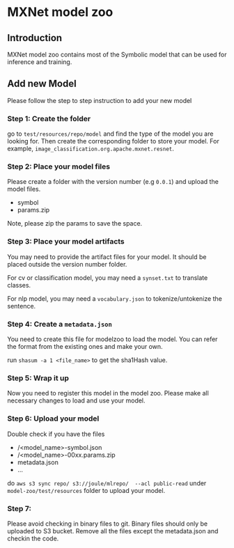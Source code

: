 # MXNet model zoo

## Introduction

MXNet model zoo contains most of the Symbolic model that can be used for inference and training.

## Add new Model

Please follow the step to step instruction to add your new model

### Step 1: Create the folder

go to `test/resources/repo/model` and find the type of the model you are looking for.
Then create the corresponding folder to store your model. For example, `image_classification.org.apache.mxnet.resnet`.

### Step 2: Place your model files
Please create a folder with the version number (e.g `0.0.1`) and upload the model files.

- symbol
- params.zip

Note, please zip the params to save the space.

### Step 3: Place your model artifacts
You may need to provide the artifact files for your model.
It should be placed outside the version number folder.

For cv or classification model, you may need a `synset.txt` to translate classes.

For nlp model, you may need a `vocabulary.json` to tokenize/untokenize the sentence.

### Step 4: Create a `metadata.json`
You need to create this file for modelzoo to load the model.
You can refer the format from the existing ones and make your own.

run `shasum -a 1 <file_name>` to get the sha1Hash value.

### Step 5: Wrap it up
Now you need to register this model in the model zoo.
Please make all necessary changes to load and use your model.

### Step 6: Upload your model

Double check if you have the files

- <version>/<model_name>-symbol.json
- <version>/<model_name>-00xx.params.zip
- metadata.json
- ...

do `aws s3 sync repo/ s3://joule/mlrepo/  --acl public-read` under `model-zoo/test/resources` folder to upload your model.

### Step 7:
Please avoid checking in binary files to git. Binary files should only be uploaded to S3 bucket.
Remove all the files except the metadata.json and checkin the code.
